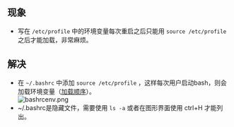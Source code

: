 ## 现象 ##
- 写在 ```/etc/profile``` 中的环境变量每次重启之后只能用 ```source /etc/profile``` 之后才能加载，非常麻烦。

## 解决 ##
- 在 ```~/.bashrc``` 中添加 ```source /etc/profile``` ，这样每次用户启动bash，则会加载环境变量（[加载顺序](https://blog.csdn.net/qq_40369829/article/details/79917078#初始化顺序)）。<br>![bashrcenv.png](https://img-blog.csdn.net/20180412173200333)
- ~/.bashrc是隐藏文件，需要使用 ```ls -a``` 或者在图形界面使用 ctrl+H 才能列出。